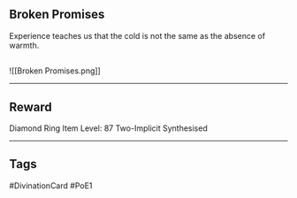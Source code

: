 ## Broken Promises
Experience teaches us that the cold is not the same as the absence of warmth.
## 
![[Broken Promises.png]]

---
## Reward
Diamond Ring
Item Level: 87
Two-Implicit
Synthesised

---
## Tags
#DivinationCard
#PoE1